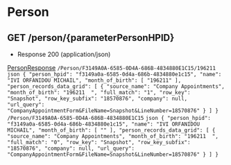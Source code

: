 # Person


## GET /person/{parameterPersonHPID}
- Response 200 (application/json)

[PersonResponse](PersonResponse.md)
    ```
   /Person/F3149A0A-6585-0D4A-686B-4834880E1C15/196211
    ```
    ```json
   {
  "person_hpid": "f3149a0a-6585-0d4a-686b-4834880e1c15",
  "name": "IVI ORFANIDOU MICHAIL",
  "month_of_birth": [
    "196211"
  ],
  "person_records_data_grid": [
    {
      "source_name": "Company Appointments",
      "month_of_birth": "196211  ",
      "full_match": "1",
      "row_key": "Snapshot",
      "row_key_subfix": "18570876",
      "company": null,
      "url_query": "CompanyAppointmentForm&FileName=Snapshot&LineNumber=18570876"
    }
  ]
}
    ```
    ```
   /Person/F3149A0A-6585-0D4A-686B-4834880E1C15
    ```
    ```json
   {
  "person_hpid": "f3149a0a-6585-0d4a-686b-4834880e1c15",
  "name": "IVI ORFANIDOU MICHAIL",
  "month_of_birth": [
    ""
  ],
  "person_records_data_grid": [
    {
      "source_name": "Company Appointments",
      "month_of_birth": "196211  ",
      "full_match": "0",
      "row_key": "Snapshot",
      "row_key_subfix": "18570876",
      "company": null,
      "url_query": "CompanyAppointmentForm&FileName=Snapshot&LineNumber=18570876"
    }
  ]
}
    ```
